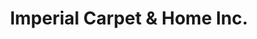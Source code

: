 ---
title: "Imperial Carpet & Home Inc."
url: /toronto/imperial-carpet-and-home-inc/
shop: furniture
---